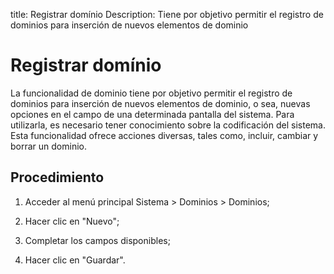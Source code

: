 title: Registrar domínio
Description: Tiene por objetivo permitir el registro de dominios para inserción de nuevos elementos de dominio
# Registrar domínio

La funcionalidad de dominio tiene por objetivo permitir el registro de dominios para inserción de nuevos elementos de dominio, o sea, nuevas opciones en el campo de una determinada pantalla del sistema. Para utilizarla, es necesario tener conocimiento sobre la codificación del sistema.
Esta funcionalidad ofrece acciones diversas, tales como, incluir, cambiar y borrar un dominio.

Procedimiento
-------------

1.  Acceder al menú principal Sistema \> Dominios \> Dominios;

2.  Hacer clic en "Nuevo";

3.  Completar los campos disponibles;

4.  Hacer clic en "Guardar".



<!-- !!! tip "About"

    <b>Product/Version:</b> CITSmart | 8.00 &nbsp;&nbsp;
    <b>Updated:</b>01/28/2019 - Larissa Lourenço
